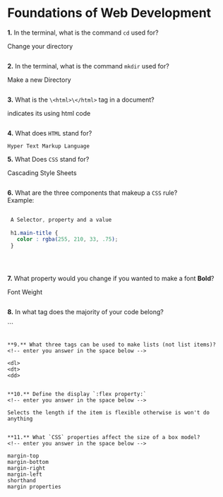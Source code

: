 # Foundations of Web Development

**1.** In the terminal, what is the command `cd` used for?
<!-- enter you answer in the space below -->

Change your directory
```

```

**2.** In the terminal, what is the command `mkdir` used for?
<!-- enter you answer in the space below -->

Make a new Directory
```

```

**3.** What is the `\<html>\</html>` tag in a document?
<!-- enter you answer in the space below -->

indicates its using html code
```

```

**4.** What does `HTML` stand for?
<!-- enter you answer in the space below -->
```
Hyper Text Markup Language

```

**5.** What Does `CSS` stand for?
<!-- enter you answer in the space below -->

Cascading Style Sheets
```

```

**6.** What are the three components that makeup a `CSS` rule? <br> Example:
```css
 
 A Selector, property and a value
 
 h1.main-title {
   color : rgba(255, 210, 33, .75);
 }

 
```
<!-- enter you answer in the space below -->
```

```

**7.** What property would you change if you wanted to make a font **Bold**?
<!-- enter you answer in the space below -->

Font Weight
```

```

**8.** In what tag does the majority of your code belong?
<!-- enter you answer in the space below -->

<Body> </Body>
```

```

**9.** What three tags can be used to make lists (not list items)?
<!-- enter you answer in the space below -->

<dl>
<dt>
<dd>
```

```

**10.** Define the display `:flex property:`
<!-- enter you answer in the space below -->

Selects the length if the item is flexible otherwise is won't do anything
```

```

**11.** What `CSS` properties affect the size of a box model?
<!-- enter you answer in the space below -->

margin-top
margin-bottom
margin-right
margin-left
shorthand
margin properties
```

```